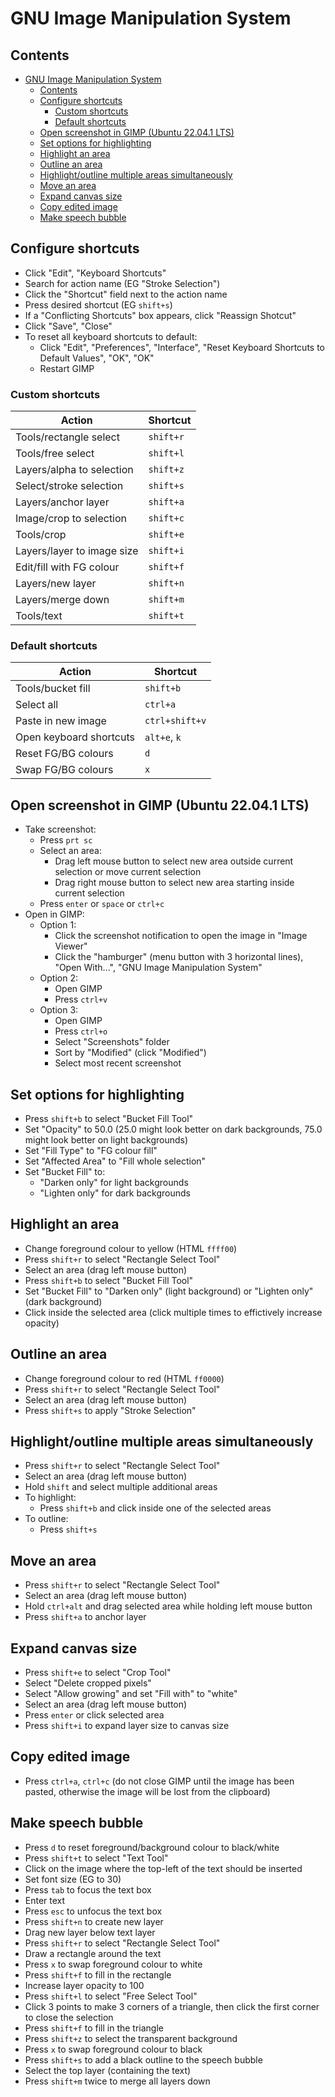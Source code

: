 # GNU Image Manipulation System

## Contents

- [GNU Image Manipulation System](#gnu-image-manipulation-system)
  - [Contents](#contents)
  - [Configure shortcuts](#configure-shortcuts)
    - [Custom shortcuts](#custom-shortcuts)
    - [Default shortcuts](#default-shortcuts)
  - [Open screenshot in GIMP (Ubuntu 22.04.1 LTS)](#open-screenshot-in-gimp-ubuntu-22041-lts)
  - [Set options for highlighting](#set-options-for-highlighting)
  - [Highlight an area](#highlight-an-area)
  - [Outline an area](#outline-an-area)
  - [Highlight/outline multiple areas simultaneously](#highlightoutline-multiple-areas-simultaneously)
  - [Move an area](#move-an-area)
  - [Expand canvas size](#expand-canvas-size)
  - [Copy edited image](#copy-edited-image)
  - [Make speech bubble](#make-speech-bubble)

## Configure shortcuts

- Click "Edit", "Keyboard Shortcuts"
- Search for action name (EG "Stroke Selection")
- Click the "Shortcut" field next to the action name
- Press desired shortcut (EG `shift+s`)
- If a "Conflicting Shortcuts" box appears, click "Reassign Shotcut"
- Click "Save", "Close"
- To reset all keyboard shortcuts to default:
  - Click "Edit", "Preferences", "Interface", "Reset Keyboard Shortcuts to Default Values", "OK", "OK"
  - Restart GIMP

### Custom shortcuts

Action                      | Shortcut
---                         | ---
Tools/rectangle select      | `shift+r`
Tools/free select           | `shift+l`
Layers/alpha to selection   | `shift+z`
Select/stroke selection     | `shift+s`
Layers/anchor layer         | `shift+a`
Image/crop to selection     | `shift+c`
Tools/crop                  | `shift+e`
Layers/layer to image size  | `shift+i`
Edit/fill with FG colour    | `shift+f`
Layers/new layer            | `shift+n`
Layers/merge down           | `shift+m`
Tools/text                  | `shift+t`

### Default shortcuts

Action                    | Shortcut
---                       | ---
Tools/bucket fill         | `shift+b`
Select all                | `ctrl+a`
Paste in new image        | `ctrl+shift+v`
Open keyboard shortcuts   | `alt+e`, `k`
Reset FG/BG colours       | `d`
Swap FG/BG colours        | `x`

## Open screenshot in GIMP (Ubuntu 22.04.1 LTS)

- Take screenshot:
  - Press `prt sc`
  - Select an area:
    - Drag left mouse button to select new area outside current selection or move current selection
    - Drag right mouse button to select new area starting inside current selection
  - Press `enter` or `space` or `ctrl+c`
- Open in GIMP:
  - Option 1:
    - Click the screenshot notification to open the image in "Image Viewer"
    - Click the "hamburger" (menu button with 3 horizontal lines), "Open With...", "GNU Image Manipulation System"
  - Option 2:
    - Open GIMP
    - Press `ctrl+v`
  - Option 3:
    - Open GIMP
    - Press `ctrl+o`
    - Select "Screenshots" folder
    - Sort by "Modified" (click "Modified")
    - Select most recent screenshot

## Set options for highlighting

- Press `shift+b` to select "Bucket Fill Tool"
- Set "Opacity" to 50.0 (25.0 might look better on dark backgrounds, 75.0 might look better on light backgrounds)
- Set "Fill Type" to "FG colour fill"
- Set "Affected Area" to "Fill whole selection"
- Set "Bucket Fill" to:
  - "Darken only" for light backgrounds
  - "Lighten only" for dark backgrounds

## Highlight an area

- Change foreground colour to yellow (HTML `ffff00`)
- Press `shift+r` to select "Rectangle Select Tool"
- Select an area (drag left mouse button)
- Press `shift+b` to select "Bucket Fill Tool"
- Set "Bucket Fill" to "Darken only" (light background) or "Lighten only" (dark background)
- Click inside the selected area (click multiple times to effictively increase opacity)

## Outline an area

- Change foreground colour to red (HTML `ff0000`)
- Press `shift+r` to select "Rectangle Select Tool"
- Select an area (drag left mouse button)
- Press `shift+s` to apply "Stroke Selection"

## Highlight/outline multiple areas simultaneously

- Press `shift+r` to select "Rectangle Select Tool"
- Select an area (drag left mouse button)
- Hold `shift` and select multiple additional areas
- To highlight:
  - Press `shift+b` and click inside one of the selected areas
- To outline:
  - Press `shift+s`

## Move an area

- Press `shift+r` to select "Rectangle Select Tool"
- Select an area (drag left mouse button)
- Hold `ctrl+alt` and drag selected area while holding left mouse button
- Press `shift+a` to anchor layer

## Expand canvas size

- Press `shift+e` to select "Crop Tool"
- Select "Delete cropped pixels"
- Select "Allow growing" and set "Fill with" to "white"
- Select an area (drag left mouse button)
- Press `enter` or click selected area
- Press `shift+i` to expand layer size to canvas size

## Copy edited image

- Press `ctrl+a`, `ctrl+c` (do not close GIMP until the image has been pasted, otherwise the image will be lost from the clipboard)

## Make speech bubble

- Press `d` to reset foreground/background colour to black/white
- Press `shift+t` to select "Text Tool"
- Click on the image where the top-left of the text should be inserted
- Set font size (EG to 30)
- Press `tab` to focus the text box
- Enter text
- Press `esc` to unfocus the text box
- Press `shift+n` to create new layer
- Drag new layer below text layer
- Press `shift+r` to select "Rectangle Select Tool"
- Draw a rectangle around the text
- Press `x` to swap foreground colour to white
- Press `shift+f` to fill in the rectangle
- Increase layer opacity to 100
- Press `shift+l` to select "Free Select Tool"
- Click 3 points to make 3 corners of a triangle, then click the first corner to close the selection
- Press `shift+f` to fill in the triangle
- Press `shift+z` to select the transparent background
- Press `x` to swap foreground colour to black
- Press `shift+s` to add a black outline to the speech bubble
- Select the top layer (containing the text)
- Press `shift+m` twice to merge all layers down
